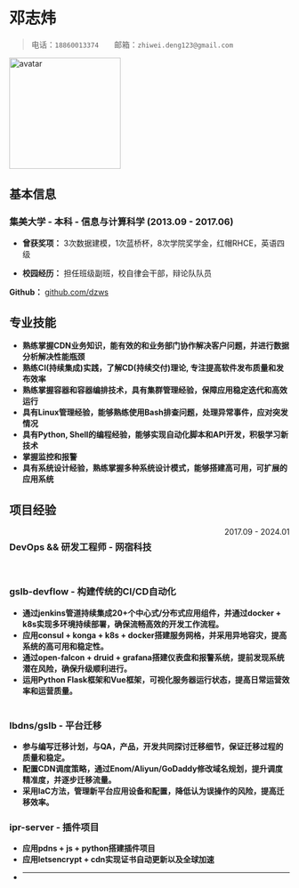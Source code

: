 # 邓志炜

> 电话：`18860013374`&emsp;&emsp;邮箱：`zhiwei.deng123@gmail.com`

<img src="https://avatars.githubusercontent.com/u/583231?v=4" alt="avatar" width="200" height="200">

## 基本信息

### 集美大学 - 本科 - 信息与计算科学 (2013.09 - 2017.06)

- **曾获奖项：** 3次数据建模，1次蓝桥杯，8次学院奖学金，红帽RHCE，英语四级

- **校园经历：** 担任班级副班，校自律会干部，辩论队队员

**Github：** [github.com/dzws](https://github.com/dzws)&ensp;

## 专业技能

- **熟练掌握CDN业务知识，能有效的和业务部门协作解决客户问题，并进行数据分析解决性能瓶颈**
- **熟练CI(持续集成)实践，了解CD(持续交付)理论, 专注提高软件发布质量和发布效率**
- **熟练掌握容器和容器编排技术，具有集群管理经验，保障应用稳定迭代和高效运行**
- **具有Linux管理经验，能够熟练使用Bash排查问题，处理异常事件，应对突发情况**
- **具有Python, Shell的编程经验，能够实现自动化脚本和API开发，积极学习新技术**
- **掌握监控和报警**
- **具有系统设计经验，熟练掌握多种系统设计模式，能够搭建高可用，可扩展的应用系统**

## 项目经验

<div style="display: flex; justify-content: space-between;">
    <h3>DevOps && 研发工程师 - 网宿科技</h3> <span style="text-align: right">2017.09 - 2024.01</span>
</div>
&nbsp;

### gslb-devflow - 构建传统的CI/CD自动化

- **通过jenkins管道持续集成20+个中心式/分布式应用组件，并通过docker + k8s实现多环境持续部署，确保流畅高效的开发工作流程。**
- **应用consul + konga + k8s + docker搭建服务网格，并采用异地容灾，提高系统的高可用和稳定性。**
- **通过open-falcon + druid + grafana搭建仪表盘和报警系统，提前发现系统潜在风险，确保升级顺利进行。**
- **运用Python Flask框架和Vue框架，可视化服务器运行状态，提高日常运营效率和运营质量。**  
&nbsp;
### lbdns/gslb - 平台迁移
- **参与编写迁移计划，与QA，产品，开发共同探讨迁移细节，保证迁移过程的质量和稳定。**
- **配置CDN调度策略，通过Enom/Aliyun/GoDaddy修改域名规划，提升调度精准度，并逐步迁移流量。**
- **采用IaC方法，管理新平台应用设备和配置，降低认为误操作的风险，提高迁移效率。**
&nbsp;
### ipr-server - 插件项目
- **应用pdns + js + python搭建插件项目**
- **应用letsencrypt + cdn实现证书自动更新以及全球加速**
- ****
